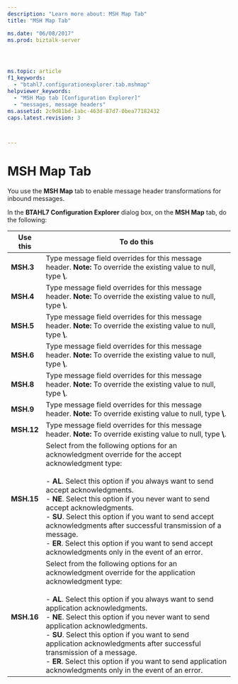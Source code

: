 ```yaml
---
description: "Learn more about: MSH Map Tab"
title: "MSH Map Tab"

ms.date: "06/08/2017"
ms.prod: biztalk-server




ms.topic: article
f1_keywords: 
  - "btahl7.configurationexplorer.tab.mshmap"
helpviewer_keywords: 
  - "MSH Map tab [Configuration Explorer]"
  - "messages, message headers"
ms.assetid: 2c9d81bd-1abc-463d-87d7-0bea77182432
caps.latest.revision: 3



---
```

# MSH Map Tab
You use the **MSH Map** tab to enable message header transformations for inbound messages.  
  
 In the **BTAHL7 Configuration Explorer** dialog box, on the **MSH Map** tab, do the following:  
  
|Use this|To do this|  
|--------------|----------------|  
|**MSH.3**|Type message field overrides for this message header. **Note:**  To override the existing value to null, type **\\**.|  
|**MSH.4**|Type message field overrides for this message header. **Note:**  To override the existing value to null, type **\\**.|  
|**MSH.5**|Type message field overrides for this message header. **Note:**  To override the existing value to null, type **\\**.|  
|**MSH.6**|Type message field overrides for this message header. **Note:**  To override the existing value to null, type **\\**.|  
|**MSH.8**|Type message field overrides for this message header. **Note:**  To override the existing value to null, type **\\**.|  
|**MSH.9**|Type message field overrides for this message header. **Note:**  To override existing value to null, type **\\**.|  
|**MSH.12**|Type message field overrides for this message header. **Note:**  To override existing value to null, type **\\**.|  
|**MSH.15**|Select from the following options for an acknowledgment override for the accept acknowledgment type:<br /><br /> -   **AL**. Select this option if you always want to send accept acknowledgments.<br />-   **NE**. Select this option if you never want to send accept acknowledgments.<br />-   **SU**. Select this option if you want to send accept acknowledgments after successful transmission of a message.<br />-   **ER**. Select this option if you want to send accept acknowledgments only in the event of an error.|  
|**MSH.16**|Select from the following options for an acknowledgment override for the application acknowledgment type:<br /><br /> -   **AL**. Select this option if you always want to send application acknowledgments.<br />-   **NE**. Select this option if you never want to send application acknowledgments.<br />-   **SU**. Select this option if you want to send application acknowledgments after successful transmission of a message.<br />-   **ER**. Select this option if you want to send application acknowledgments only in the event of an error.|
